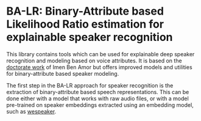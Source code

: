 # BA-LR: Binary-Attribute based Likelihood Ratio estimation for explainable speaker recognition

This library contains tools which can be used for explainable deep speaker recognition and modeling based on voice attributes. It is based on the [doctorate work](https://github.com/LIAvignon/BA-LR) of Imen Ben Amor but offers improved models and utilities for binary-attribute based speaker modeling.

The first step in the BA-LR approach for speaker recognition is the extraction of binary-attribute based speech representations. This can be done either with a model that works with raw audio files, or with a model pre-trained on speaker embeddings extracted using an embedding model, such as [wespeaker](https://github.com/wenet-e2e/wespeaker).
